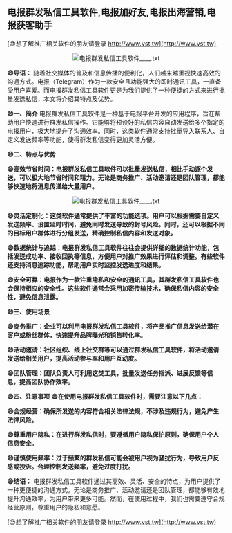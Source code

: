 ## **电报群发私信工具软件,电报加好友,电报出海营销,电报获客助手**

[😍想了解推广相关软件的朋友请登录 http://www.vst.tw](http://www.vst.tw)

 <center><img src="https://vst.tw/MP4/tuiguang/png/0.png" alt="电报群发私信工具软件____.txt"></center>

**😄导语：**
随着社交媒体的普及和信息传播的便利化，人们越来越重视快速高效的沟通方式。电报（Telegram）作为一款安全且功能强大的即时通讯工具，一直备受用户喜爱。而电报群发私信工具软件更是为我们提供了一种便捷的方式来进行批量发送私信，本文将介绍其特点及优势。

**😄一、简介**
电报群发私信工具软件是一种基于电报平台开发的应用程序，旨在帮助用户快速进行群发私信操作。它能够将预设好的私信内容自动发送给多个指定的电报用户，极大地提升了沟通效率。同时，这类软件通常支持批量导入联系人、自定义发送频率等功能，使得群发私信变得更加灵活方便。

**😄二、特点与优势**

**😄高效节省时间：电报群发私信工具软件可以批量发送私信，相比手动逐个发送，可以极大地节省时间和精力。无论是商务推广、活动邀请还是团队管理，都能够快速地将消息传递给大量用户。**

 <center><img src="https://vst.tw/MP4/tuiguang/png/6.png" alt="电报群发私信工具软件____.txt"></center>

**😄灵活定制化：这类软件通常提供了丰富的功能选项。用户可以根据需要自定义发送频率、设置延时时间，避免同时发送导致的封号风险。同时，还可以根据不同的目标用户群体进行分组发送，精确控制私信内容和发送对象。**

**😄数据统计与追踪：电报群发私信工具软件往往会提供详细的数据统计功能，包括发送成功率、接收回执等信息，方便用户对推广效果进行评估和调整。有些软件还支持消息追踪功能，帮助用户实时监控发送进度和结果。**

**😄安全可靠：电报作为一款注重隐私和安全的通讯工具，其群发私信工具软件也会保持相应的安全性。这些软件通常会采用加密传输技术，确保私信内容的安全性，避免信息泄露。**

**😄三、使用场景**

**😄商务推广：企业可以利用电报群发私信工具软件，将产品推广信息发送给潜在客户或粉丝群体，快速提升品牌曝光和销售转化率。**

**😄活动邀请：社区组织、线上社交群等可以通过群发私信工具软件，将活动邀请发送给相关用户，提高活动参与率和用户互动度。**

**😄团队管理：团队负责人可利用这类工具，批量发送任务指派、进展反馈等信息，提高团队协作效率。**

**😄四、注意事项**
**😄在使用电报群发私信工具软件时，需要注意以下几点：**

**😄合规经营：确保所发送的内容符合相关法律法规，不涉及违规行为，避免产生法律风险。**

**😄尊重用户隐私：在进行群发私信时，要遵循用户隐私保护原则，确保用户个人信息安全。**

**😄谨慎使用频率：过于频繁的群发私信可能会被用户视为骚扰行为，导致用户反感或投诉。合理控制发送频率，避免过度打扰。**

**😄结语：**
电报群发私信工具软件通过其高效、灵活、安全的特点，为用户提供了一种更便捷的沟通方式。无论是商务推广、活动邀请还是团队管理，都能够有效地提升沟通效率，为用户带来更多可能。然而，在使用过程中，我们也需要遵守合规经营原则，尊重用户的隐私和意愿。

[😍想了解推广相关软件的朋友请登录 http://www.vst.tw](http://www.vst.tw)



